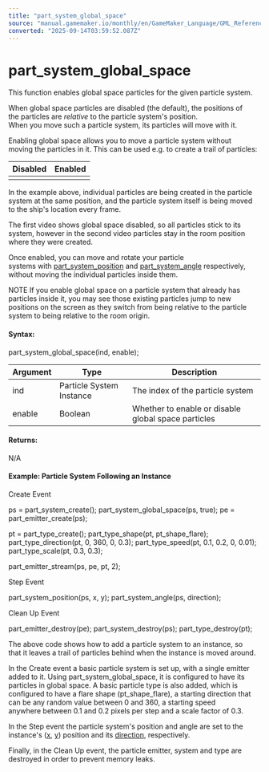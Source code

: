 ```yaml
---
title: "part_system_global_space"
source: "manual.gamemaker.io/monthly/en/GameMaker_Language/GML_Reference/Drawing/Particles/Particle_Systems/part_system_global_space.htm"
converted: "2025-09-14T03:59:52.087Z"
---
```


# part\_system\_global\_space

This function enables global space particles for the given particle system.

When global space particles are disabled (the default), the positions of the particles are _relative_ to the particle system's position. When you move such a particle system, its particles will move with it.

Enabling global space allows you to move a particle system without moving the particles in it. This can be used e.g. to create a trail of particles:

| Disabled | Enabled |
| --- | --- |
|  |  |

In the example above, individual particles are being created in the particle system at the same position, and the particle system itself is being moved to the ship's location every frame.

The first video shows global space disabled, so all particles stick to its system, however in the second video particles stay in the room position where they were created.

Once enabled, you can move and rotate your particle systems with [part\_system\_position](part_system_position.md) and [part\_system\_angle](../../../../../../../../GameMaker_Language/GML_Reference/Drawing/Particles/Particle_Systems/part_system_angle.md) respectively, without moving the individual particles inside them.

NOTE If you enable global space on a particle system that already has particles inside it, you may see those existing particles jump to new positions on the screen as they switch from being relative to the particle system to being relative to the room origin.

#### Syntax:

part\_system\_global\_space(ind, enable);

| Argument | Type | Description |
| --- | --- | --- |
| ind | Particle System Instance | The index of the particle system |
| enable | Boolean | Whether to enable or disable global space particles |

#### Returns:

N/A

#### Example: Particle System Following an Instance

Create Event

ps = part\_system\_create();
part\_system\_global\_space(ps, true);
pe = part\_emitter\_create(ps);

pt = part\_type\_create();
part\_type\_shape(pt, pt\_shape\_flare);
part\_type\_direction(pt, 0, 360, 0, 0.3);
part\_type\_speed(pt, 0.1, 0.2, 0, 0.01);
part\_type\_scale(pt, 0.3, 0.3);

part\_emitter\_stream(ps, pe, pt, 2);

Step Event

part\_system\_position(ps, x, y);
part\_system\_angle(ps, direction);

Clean Up Event

part\_emitter\_destroy(pe);
part\_system\_destroy(ps);
part\_type\_destroy(pt);

The above code shows how to add a particle system to an instance, so that it leaves a trail of particles behind when the instance is moved around.

In the Create event a basic particle system is set up, with a single emitter added to it. Using part\_system\_global\_space, it is configured to have its particles in global space. A basic particle type is also added, which is configured to have a flare shape (pt\_shape\_flare), a starting direction that can be any random value between 0 and 360, a starting speed anywhere between 0.1 and 0.2 pixels per step and a scale factor of 0.3.

In the Step event the particle system's position and angle are set to the instance's ([x](../../../Asset_Management/Instances/Instance_Variables/x.md), [y](../../../Asset_Management/Instances/Instance_Variables/y.md)) position and its [direction](../../../Asset_Management/Instances/Instance_Variables/direction.md), respectively.

Finally, in the Clean Up event, the particle emitter, system and type are destroyed in order to prevent memory leaks.
